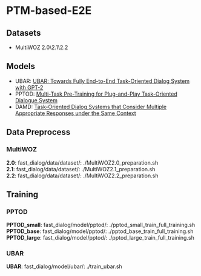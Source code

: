 # PTM-based-E2E

## Datasets
- MultiWOZ 2.0\2.1\2.2

## Models
- UBAR: [UBAR: Towards Fully End-to-End Task-Oriented Dialog System with GPT-2](https://arxiv.org/pdf/2012.03539.pdf)
- PPTOD: [Multi-Task Pre-Training for Plug-and-Play Task-Oriented
Dialogue System](https://arxiv.org/pdf/2109.14739.pdf)
- DAMD: [Task-Oriented Dialog Systems that Consider Multiple Appropriate Responses
under the Same Context](https://arxiv.org/pdf/1911.10484.pdf)

## Data Preprocess
### MultiWOZ
**2.0**: fast_dialog/data/dataset/: ./MultiWOZ2.0_preparation.sh  
**2.1**: fast_dialog/data/dataset/: ./MultiWOZ2.1_preparation.sh  
**2.2**: fast_dialog/data/dataset/: ./MultiWOZ2.2_preparation.sh  

## Training
### PPTOD
**PPTOD_small**: fast_dialog/model/pptod/: ./pptod_small_train_full_training.sh  
**PPTOD_base**: fast_dialog/model/pptod/: ./pptod_base_train_full_training.sh  
**PPTOD_large**: fast_dialog/model/pptod/: ./pptod_large_train_full_training.sh

### UBAR
**UBAR**: fast_dialog/model/ubar/: ./train_ubar.sh
